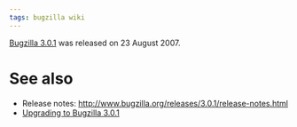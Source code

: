 ```yaml
---
tags: bugzilla wiki
---
```


[Bugzilla 3.0.1](/wiki/Bugzilla_3.0.1) was released on 23 August 2007.

# See also

-   Release notes: <http://www.bugzilla.org/releases/3.0.1/release-notes.html>
-   [Upgrading to Bugzilla 3.0.1](/wiki/Upgrading_to_Bugzilla_3.0.1)
